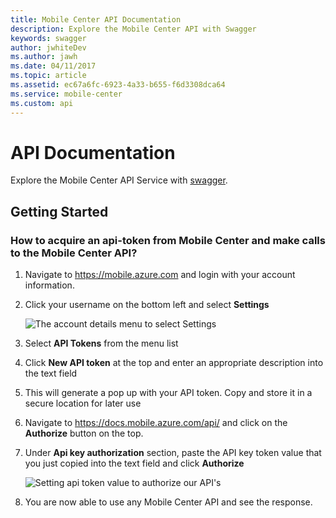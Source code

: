 ```yaml
---
title: Mobile Center API Documentation
description: Explore the Mobile Center API with Swagger
keywords: swagger
author: jwhiteDev
ms.author: jawh
ms.date: 04/11/2017
ms.topic: article
ms.assetid: ec67a6fc-6923-4a33-b655-f6d3308dca64
ms.service: mobile-center
ms.custom: api
---
```


# API Documentation

Explore the Mobile Center API Service with [swagger](https://docs.mobile.azure.com/api/).

## Getting Started

### How to acquire an api-token from Mobile Center and make calls to the Mobile Center API?
1. Navigate to https://mobile.azure.com and login with your account information.
2. Click your username on the bottom left and select **Settings**

	![The account details menu to select Settings](~/api-docs/images/mc_menu_dialog.PNG)

3. Select **API Tokens** from the menu list
4. Click **New API token**  at the top and enter an appropriate description into the text field
5. This will generate a pop up with your API token. Copy and store it in a secure location for later use
6. Navigate to https://docs.mobile.azure.com/api/ and click on the **Authorize** button on the top.
7. Under **Api key authorization** section, paste the API key token value that you just copied into the text field and click **Authorize**

	![Setting api token value to authorize our API's](~/api-docs/images/authorization_withtoken.PNG)

8. You are now able to use any Mobile Center API and see the response.
